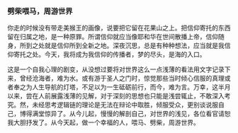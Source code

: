 ### 	劈柴喂马，周游世界

​	你走的时候没有带走美猴王的画像，说要把它留在花果山之上。把信仰寄托的东西留在归属之地，是一种原罪。所谓信仰就应当像耶和华在世间散播上帝，信仰随身，所到之处就是信仰所到全新之地。深夜沉思，总是有种种想法，应当就是我信仰寄托之处。今天，我将成为我信仰的传播者，梦的尽头，是海的入口。

​	这是一个自我心理的剧变，从没想过要将对世界这么一点浅薄的看法用文字记录下来，曾经沧海者，难为水。或有游于圣人之门时，惊觉那些当时倾心信服的真理或者奉之为人生导航的灯塔，不足以为一生砥砺前行，而今，难为言。万幸，这半月以来，尝在人前展露浅薄的见解，对于深刻的思想也只能是浅尝辄止，不敢深入考究。然，未经思考逻辑链的理论是无法在辩论中取胜，倾服受众，更别谈说服自己，博得满堂惊异了。从今儿起，慢慢的解剖自己，对世界的浅见，各位看官请恕我大胆抒发了。从今天起，做一个幸福的人，喂马、劈柴，周游世界。

​	

​		